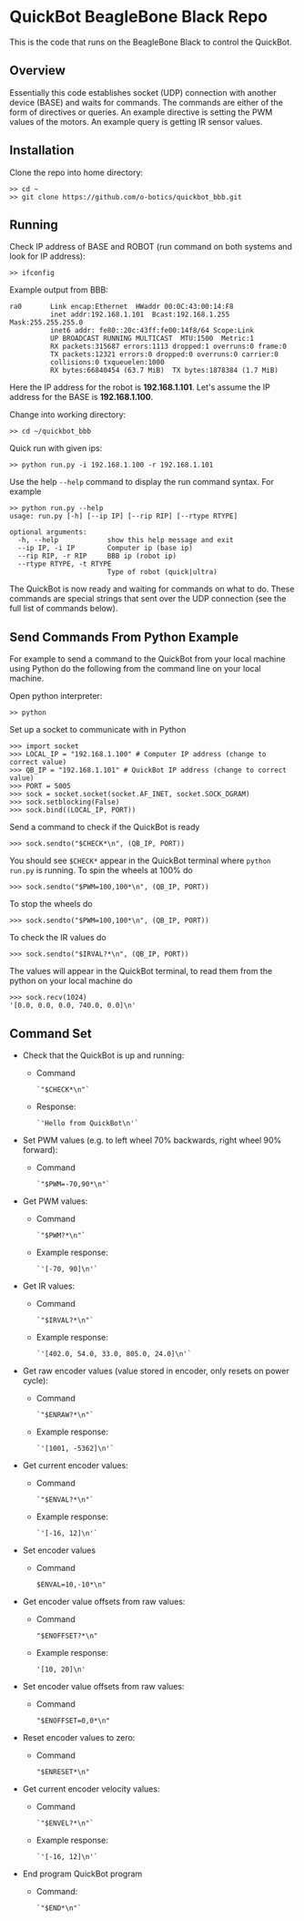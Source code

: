 # QuickBot BeagleBone Black Repo
This is the code that runs on the BeagleBone Black to control the QuickBot.

## Overview
Essentially this code establishes socket (UDP) connection with another device
(BASE) and waits for commands. The commands are either of the form of
directives or queries. An example directive is setting the PWM values of the
motors. An example query is getting IR sensor values.

## Installation
Clone the repo into home directory:

	>> cd ~
	>> git clone https://github.com/o-botics/quickbot_bbb.git

## Running
Check IP address of BASE and ROBOT (run command on both systems and look for IP
address):

	>> ifconfig

Example output from BBB:

	ra0       Link encap:Ethernet  HWaddr 00:0C:43:00:14:F8
	          inet addr:192.168.1.101  Bcast:192.168.1.255  Mask:255.255.255.0
	          inet6 addr: fe80::20c:43ff:fe00:14f8/64 Scope:Link
	          UP BROADCAST RUNNING MULTICAST  MTU:1500  Metric:1
	          RX packets:315687 errors:1113 dropped:1 overruns:0 frame:0
	          TX packets:12321 errors:0 dropped:0 overruns:0 carrier:0
	          collisions:0 txqueuelen:1000
	          RX bytes:66840454 (63.7 MiB)  TX bytes:1878384 (1.7 MiB)

Here the IP address for the robot is **192.168.1.101**. Let's assume the IP address
for the BASE is **192.168.1.100**.

Change into working directory:

	>> cd ~/quickbot_bbb

Quick run with given ips:

    >> python run.py -i 192.168.1.100 -r 192.168.1.101

Use the help `--help` command to display the run command syntax.
For example

    >> python run.py --help
    usage: run.py [-h] [--ip IP] [--rip RIP] [--rtype RTYPE]

    optional arguments:
      -h, --help            show this help message and exit
      --ip IP, -i IP        Computer ip (base ip)
      --rip RIP, -r RIP     BBB ip (robot ip)
      --rtype RTYPE, -t RTYPE
                            Type of robot (quick|ultra)

The QuickBot is now ready and waiting for commands on what to do.
These commands are special strings that sent over the UDP connection (see the full list of commands below).

## Send Commands From Python Example
For example to send a command to the QuickBot from your local machine using Python do the following from the command line on your local machine.

Open python interpreter:

    >> python

Set up a socket to communicate with in Python

    >>> import socket
    >>> LOCAL_IP = "192.168.1.100" # Computer IP address (change to correct value)
    >>> QB_IP = "192.168.1.101" # QuickBot IP address (change to correct value)
    >>> PORT = 5005
    >>> sock = socket.socket(socket.AF_INET, socket.SOCK_DGRAM)
    >>> sock.setblocking(False)
    >>> sock.bind((LOCAL_IP, PORT))

Send a command to check if the QuickBot is ready

    >>> sock.sendto("$CHECK*\n", (QB_IP, PORT))

You should see `$CHECK*` appear in the QuickBot terminal where `python run.py` is running.
To spin the wheels at 100% do

    >>> sock.sendto("$PWM=100,100*\n", (QB_IP, PORT))

To stop the wheels do

    >>> sock.sendto("$PWM=100,100*\n", (QB_IP, PORT))

To check the IR values do

    >>> sock.sendto("$IRVAL?*\n", (QB_IP, PORT))

The values will appear in the QuickBot terminal, to read them from the python on your local machine do

    >>> sock.recv(1024)
    '[0.0, 0.0, 0.0, 740.0, 0.0]\n'

## Command Set

* Check that the QuickBot is up and running:
  * Command

		`"$CHECK*\n"`

  * Response:

		`'Hello from QuickBot\n'`

* Set PWM values (e.g. to left wheel 70% backwards, right wheel 90% forward):
  * Command

        `"$PWM=-70,90*\n"`

* Get PWM values:
  * Command

		`"$PWM?*\n"`

  * Example response:

		`'[-70, 90]\n'`

* Get IR values:
  * Command

		`"$IRVAL?*\n"`

  * Example response:

		`'[402.0, 54.0, 33.0, 805.0, 24.0]\n'`

* Get raw encoder values (value stored in encoder, only resets on power cycle):
  * Command

		`"$ENRAW?*\n"`

  * Example response:

		`'[1001, -5362]\n'`

* Get current encoder values:
  * Command

        `"$ENVAL?*\n"`

  * Example response:

        `'[-16, 12]\n'`

* Set encoder values
  * Command

      `$ENVAL=10,-10*\n"`

* Get encoder value offsets from raw values:
  * Command

      `"$ENOFFSET?*\n"`

  * Example response:

      `'[10, 20]\n'`

* Set encoder value offsets from raw values:
  * Command

      `"$ENOFFSET=0,0*\n"`

* Reset encoder values to zero:
  * Command

      `"$ENRESET*\n"`

* Get current encoder velocity values:
  * Command

        `"$ENVEL?*\n"`

  * Example response:

        `'[-16, 12]\n'`

* End program QuickBot program
  * Command:

 		`"$END*\n"`

